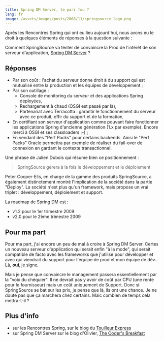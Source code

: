 ```yaml
---
title: Spring DM Server, le pari fou ?
lang: fr
image: /assets/images/posts/2008/11/springsource_logo.png
---
```


Après les Rencontres Spring qui ont eu lieu aujourd'hui, nous avons eu le droit à quelques éléments de réponses à la question suivante :

Comment SpringSource va tenter de convaincre la Prod de l'intérêt de son serveur d'application, [Spring DM Server](http://www.springsource.com/products/suite/dmserver) ?

## Réponses

- Par son coût : l'achat du serveur donne droit à du support qui est mutualisé entre la production et les équipes de développement ;
- Par son outillage :
  - Console de monitoring du serveur et des applications Spring déployées,
  - Rechargement à chaud (OSGI est passé par là),
  - Partenariat avec Terracotta : garantir le fonctionnement du serveur avec ce produit, offir du support et de la formation,
- En certifiant son serveur d'application comme pouvant faire fonctionner les applications Spring d'ancienne génération (1.x par exemple). Encore merci à OSGI et ses classloaders ;-) ;
- En vendant des "Perf Packs" pour certains backends. Ainsi le "Perf Packs" Oracle permettra par exemple de réaliser du fail-over de connexion en gardant le contexte transactionnel.

Une phrase de Julien Dubois qui résume bien ce positionnement :

> SpringSource gèrera à la fois le développement et le déploiement

Peter Cooper-Elis, en charge de la gamme des produits SpringSource, a également distinctement montré l'implication de la société dans la partie "Deploy". La société n'est plus qu'un framework, mais propose un vrai triplet : développement, déploiement et support.

La roadmap de Spring DM est :

- v1.2 pour le 1er trimestre 2009
- v2.0 pour le 2ème trimestre 2009

## Pour ma part

Pour ma part, j'ai encore un peu de mal à croire à Spring DM Server. Certes un nouveau serveur d'application qui serait enfin "à la mode", qui serait compatible de facto avec les frameworks que j'utilise pour développer et avec qui viendrait du support pour l'équipe de prod et mon équipe de dév... Là, **oui**, je signe.

Mais je pense que convaincre le management passera essentiellement par la "voix du chéquier". Il ne devrait pas y avoir de coût par CPU (une rente pour le fournisseur) mais un coût uniquement de Support. Donc si SpringSource se bat sur les prix, je pense que là, ils ont une chance. Je ne doute pas que ça marchera chez certains. Maic combien de temps cela mettra-t-il ?

## Plus d'info

- sur les Rencontres Spring, sur le blog du [Touilleur Express](http://www.touilleur-express.fr/2008/11/13/compte-rendu-des-rencontres-spring-2008/)
- sur Spring DM Server sur le blog d'Olivier, [The Coder's Breakfast](http://olivier.croisier.free.fr/blog/index.php?2008/11/13/119-opensource-exchange-compte-rendu)
